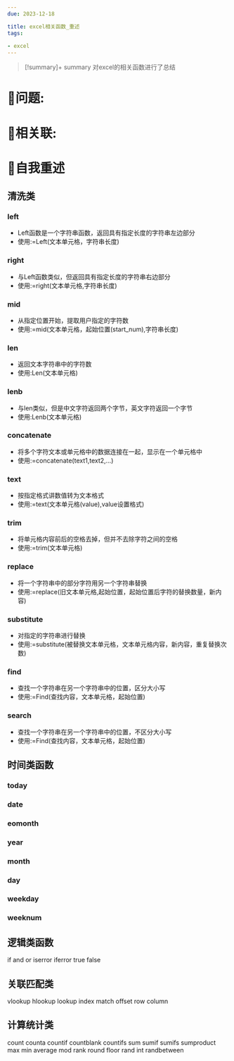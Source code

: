 ```yaml
---
due: 2023-12-18 

title: excel相关函数_重述
tags:
 
- excel
---
```



> [!summary]+ summary
> 对excel的相关函数进行了总结


# 🤔问题:





# 🤔相关联:




# 📘自我重述
## 清洗类
### left
- Left函数是一个字符串函数，返回具有指定长度的字符串左边部分
- 使用:=Left(文本单元格，字符串长度)

### right
- 与Left函数类似，但返回具有指定长度的字符串右边部分
- 使用:=right(文本单元格,字符串长度)
### mid
- 从指定位置开始，提取用户指定的字符数
- 使用:=mid(文本单元格，起始位置(start_num),字符串长度)
### len
- 返回文本字符串中的字符数
- 使用:Len(文本单元格)
### lenb
- 与len类似，但是中文字符返回两个字节，英文字符返回一个字节
- 使用:Lenb(文本单元格)
### concatenate
- 将多个字符文本或单元格中的数据连接在一起，显示在一个单元格中
- 使用:=concatenate(text1,text2,…)
### text
- 按指定格式讲数值转为文本格式
- 使用:=text(文本单元格(value),value设置格式)
### trim
- 将单元格内容前后的空格去掉，但并不去除字符之间的空格
- 使用:=trim(文本单元格)
### replace
- 将一个字符串中的部分字符用另一个字符串替换
- 使用:=replace(旧文本单元格,起始位置，起始位置后字符的替换数量，新内容)
### substitute
- 对指定的字符串进行替换
- 使用:=substitute(被替换文本单元格，文本单元格内容，新内容，重复替换次数)
### find
- 查找一个字符串在另一个字符串中的位置，区分大小写
- 使用:=Find(查找内容，文本单元格，起始位置)
### search
- 查找一个字符串在另一个字符串中的位置，不区分大小写
- 使用:=Find(查找内容，文本单元格，起始位置)
## 时间类函数
### today
### date
### eomonth
### year
### month
### day
### weekday
### weeknum
## 逻辑类函数
if
and
or
iserror
iferror
true
false
## 关联匹配类
vlookup
hlookup
lookup
index
match
offset
row
column

## 计算统计类
count
counta
countif
countblank
countifs
sum
sumif
sumifs
sumproduct
max
min
average
mod
rank
round
floor
rand
int
randbetween





